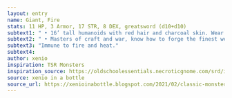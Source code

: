 ```yaml
---
layout: entry 
name: Giant, Fire
stats: 11 HP, 3 Armor, 17 STR, 8 DEX, greatsword (d10+d10)
subtext1: " • 16’ tall humanoids with red hair and charcoal skin. Wear heavy armor made of brass, bronze or copper. Dwell in fortresses built near volcanoes."
subtext2: " • Masters of craft and war, know how to forge the finest weaponry."
subtext3: "Immune to fire and heat."
subtext4: 
author: xenio
inspiration: TSR Monsters
inspiration_source: https://oldschoolessentials.necroticgnome.com/srd/index.php/Monster_Descriptions
source: xenio in a bottle
source_url: https://xenioinabottle.blogspot.com/2021/02/classic-monsters-for-cairnito-part-1.html
---
```

